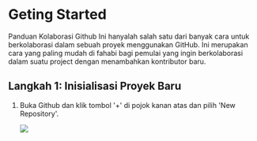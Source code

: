 # Geting Started
Panduan Kolaborasi Github 
Ini hanyalah salah satu dari banyak cara untuk berkolaborasi dalam sebuah proyek menggunakan GitHub. Ini merupakan cara yang paling mudah di fahabi bagi pemulai yang ingin berkolaborasi dalam suatu project dengan menambahkan kontributor baru.

## Langkah 1: Inisialisasi Proyek Baru
1. Buka Github dan klik tombol '+' di pojok kanan atas dan pilih 'New Repository'.
 
   <img src="https://drive.google.com/file/d/1iIrKT39XE2WwuMVu6L_LJa6vVWkINcUU/view?usp=sharing">

